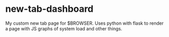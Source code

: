 new-tab-dashboard
=================

My custom new tab page for $BROWSER. Uses python with flask to render a page with JS graphs of system load and other things.
